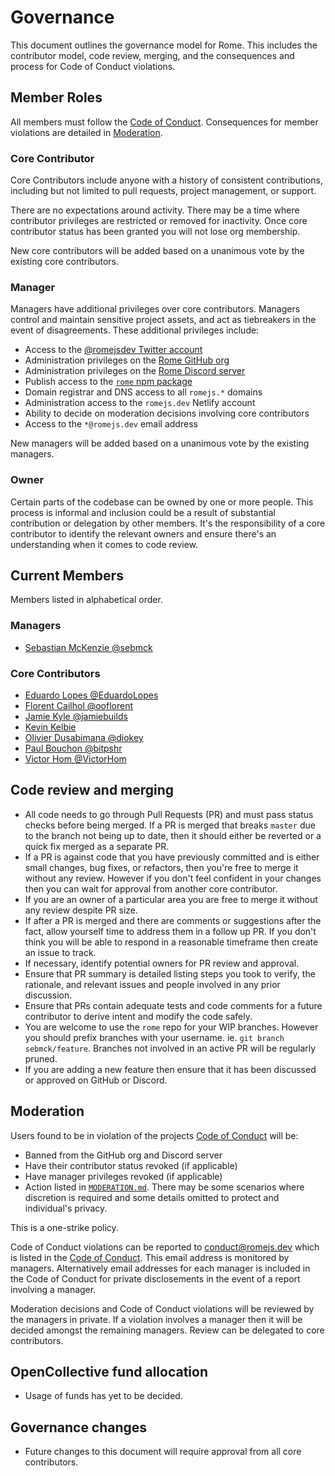 # Governance

This document outlines the governance model for Rome. This includes the contributor model, code review, merging, and the consequences and process for Code of Conduct violations.

## Member Roles

All members must follow the [Code of Conduct](CODE_OF_CONDUCT.md). Consequences for member violations are detailed in [Moderation](#moderation).

### Core Contributor

Core Contributors include anyone with a history of consistent contributions, including but not limited to pull requests, project management, or support.

There are no expectations around activity. There may be a time where contributor privileges are restricted or removed for inactivity. Once core contributor status has been granted you will not lose org membership.

New core contributors will be added based on a unanimous vote by the existing core contributors.

### Manager

Managers have additional privileges over core contributors. Managers control and maintain sensitive project assets, and act as tiebreakers in the event of disagreements. These additional privileges include:

- Access to the [@romejsdev Twitter account](https://twitter.com/romejsdev)
- Administration privileges on the [Rome GitHub org](https://github.com/romejs)
- Administration privileges on the [Rome Discord server](https://github.com/romejs)
- Publish access to the [`rome` npm package](https://www.npmjs.com/package/rome)
- Domain registrar and DNS access to all `romejs.*` domains
- Administration access to the `romejs.dev` Netlify account
- Ability to decide on moderation decisions involving core contributors
- Access to the `*@romejs.dev` email address

New managers will be added based on a unanimous vote by the existing managers.

### Owner

Certain parts of the codebase can be owned by one or more people. This process is informal and inclusion could be a result of substantial contribution or delegation by other members. It's the responsibility of a core contributor to identify the relevant owners and ensure there's an understanding when it comes to code review.

## Current Members

Members listed in alphabetical order.

### Managers

- [Sebastian McKenzie @sebmck](https://github.com/sebmck)

### Core Contributors

- [Eduardo Lopes @EduardoLopes](https://github.com/EduardoLopes)
- [Florent Cailhol @ooflorent](https://github.com/ooflorent)
- [Jamie Kyle @jamiebuilds](https://github.com/jamiebuilds)
- [Kevin Kelbie](https://github.com/KevinKelbie)
- [Olivier Dusabimana @diokey](https://github.com/diokey)
- [Paul Bouchon @bitpshr](https://github.com/bitpshr)
- [Victor Hom @VictorHom](https://github.com/VictorHom)

## Code review and merging

- All code needs to go through Pull Requests (PR) and must pass status checks before being merged. If a PR is merged that breaks `master` due to the branch not being up to date, then it should either be reverted or a quick fix merged as a separate PR.
- If a PR is against code that you have previously committed and is either small changes, bug fixes, or refactors, then you're free to merge it without any review. However if you don't feel confident in your changes then you can wait for approval from another core contributor.
- If you are an owner of a particular area you are free to merge it without any review despite PR size.
- If after a PR is merged and there are comments or suggestions after the fact, allow yourself time to address them in a follow up PR. If you don't think you will be able to respond in a reasonable timeframe then create an issue to track.
- If necessary, identify potential owners for PR review and approval.
- Ensure that PR summary is detailed listing steps you took to verify, the rationale, and relevant issues and people involved in any prior discussion.
- Ensure that PRs contain adequate tests and code comments for a future contributor to derive intent and modify the code safely.
- You are welcome to use the `rome` repo for your WIP branches. However you should prefix branches with your username. ie. `git branch sebmck/feature`. Branches not involved in an active PR will be regularly pruned.
- If you are adding a new feature then ensure that it has been discussed or approved on GitHub or Discord.

## Moderation

Users found to be in violation of the projects [Code of Conduct](./CODE_OF_CONDUCT.md) will be:

- Banned from the GitHub org and Discord server
- Have their contributor status revoked (if applicable)
- Have manager privileges revoked (if applicable)
- Action listed in [`MODERATION.md`](./MODERATION.md). There may be some scenarios where discretion is required and some details omitted to protect and individual's privacy.

This is a one-strike policy.

Code of Conduct violations can be reported to <conduct@romejs.dev> which is listed in the [Code of Conduct](./CODE_OF_CONDUCT.md). This email address is monitored by managers. Alternatively email addresses for each manager is included in the Code of Conduct for private disclosements in the event of a report involving a manager.

Moderation decisions and Code of Conduct violations will be reviewed by the managers in private. If a violation involves a manager then it will be decided amongst the remaining managers. Review can be delegated to core contributors.

## OpenCollective fund allocation

- Usage of funds has yet to be decided.

## Governance changes

- Future changes to this document will require approval from all core contributors.

